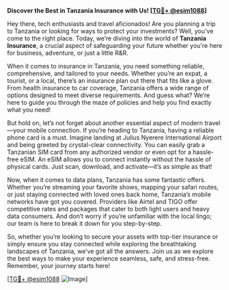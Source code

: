 **Discover the Best in Tanzania Insurance with Us! [[TG💪+ @esim1088](https://t.me/s/esim1088)]**

Hey there, tech enthusiasts and travel aficionados! Are you planning a trip to Tanzania or looking for ways to protect your investments? Well, you’ve come to the right place. Today, we’re diving into the world of **Tanzania Insurance**, a crucial aspect of safeguarding your future whether you're here for business, adventure, or just a little R&R.

When it comes to insurance in Tanzania, you need something reliable, comprehensive, and tailored to your needs. Whether you’re an expat, a tourist, or a local, there’s an insurance plan out there that fits like a glove. From health insurance to car coverage, Tanzania offers a wide range of options designed to meet diverse requirements. And guess what? We’re here to guide you through the maze of policies and help you find exactly what you need!

But hold on, let’s not forget about another essential aspect of modern travel—your mobile connection. If you’re heading to Tanzania, having a reliable phone card is a must. Imagine landing at Julius Nyerere International Airport and being greeted by crystal-clear connectivity. You can easily grab a Tanzanian SIM card from any authorized vendor or even opt for a hassle-free eSIM. An eSIM allows you to connect instantly without the hassle of physical cards. Just scan, download, and activate—it’s as simple as that!

Now, when it comes to data plans, Tanzania has some fantastic offers. Whether you’re streaming your favorite shows, mapping your safari routes, or just staying connected with loved ones back home, Tanzania’s mobile networks have got you covered. Providers like Airtel and TIGO offer competitive rates and packages that cater to both light users and heavy data consumers. And don’t worry if you’re unfamiliar with the local lingo; our team is here to break it down for you step-by-step.

So, whether you’re looking to secure your assets with top-tier insurance or simply ensure you stay connected while exploring the breathtaking landscapes of Tanzania, we’ve got all the answers. Join us as we explore the best ways to make your experience seamless, safe, and stress-free. Remember, your journey starts here!

[[TG💪+ @esim1088](https://t.me/s/esim1088) ![Image](https://i.postimg.cc/Y0z9fWf4/image.png)]